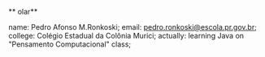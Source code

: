 ** olar**

name: Pedro Afonso M.Ronkoski;
email: pedro.ronkoski@escola.pr.gov.br;
college: Colégio Estadual da Colônia Murici;
actually: learning Java on "Pensamento Computacional" class;

